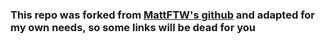 ### This repo was forked from [MattFTW's github](https://github.com/Matt-FTW/startpage) and adapted for my own needs, so some links will be dead for you
